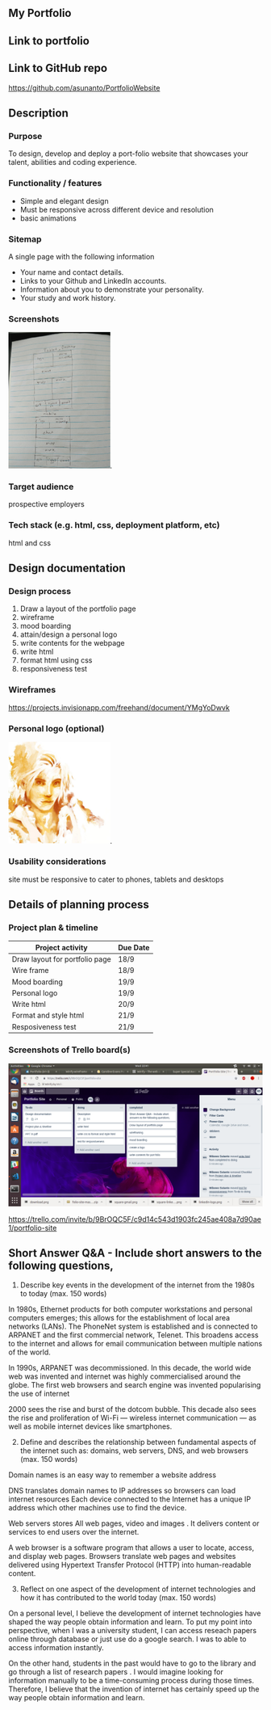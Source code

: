 ## My Portfolio
## Link to portfolio

## Link to GitHub repo
https://github.com/asunanto/PortfolioWebsite

## Description

### Purpose
To design, develop and deploy a port-folio website that showcases your talent, abilities and coding experience.
### Functionality / features
- Simple and elegant design
- Must be responsive across different device and resolution
- basic animations
### Sitemap
A single page with the following information
- Your name and contact details.
- Links to your Github and LinkedIn accounts.
- Information about you to demonstrate your personality.
- Your study and work history.
### Screenshots
<img src="./docs/prototype.jpg" width="40%" height="40%">.
### Target audience
prospective employers 

### Tech stack (e.g. html, css, deployment platform, etc)
html and css

## Design documentation

### Design process
1) Draw a layout of the portfolio page
2) wireframe
3) mood boarding
4) attain/design a personal logo
5) write contents for the webpage
6) write html
7) format html using css
8) responsiveness test
### Wireframes
https://projects.invisionapp.com/freehand/document/YMgYoDwvk
### Personal logo (optional)
<img src="./docs/logo.jpg" width="40%" height="40%">.
### Usability considerations
site must be responsive to cater to phones, tablets and desktops
## Details of planning process
### Project plan & timeline
|  			Project activity  			 		             	|  			Due Date 		 	|
|----------------------------------	|------------	|
|  			Draw layout for portfolio page 		 	|  			18/9 		     	|
|  			Wire frame 		                     	|  			18/9 		     	|
|  			Mood boarding 		                  	|  			19/9 		     	|
|  			Personal logo 		                  	|  			19/9 		     	|
|  			Write html 		                     	|  			20/9 		     	|
|  			Format and style html 		          	|  			21/9 		     	|
|  			Resposiveness test 		             	|  			21/9 		     	|
### Screenshots of Trello board(s)
![trello](./docs/trello.png)

https://trello.com/invite/b/9BrOQC5F/c9d14c543d1903fc245ae408a7d90ae1/portfolio-site
## Short Answer Q&A - Include short answers to the following questions,

1. Describe key events in the development of the internet from the 1980s to today (max. 150 words)

In 1980s, Ethernet products for both computer workstations and personal computers emerges; this allows for the establishment of local area networks (LANs). The PhoneNet system is established and is connected to ARPANET and the first commercial network, Telenet. This broadens access to the internet and allows for email communication between multiple nations of the world.  

In 1990s, ARPANET was decommissioned. In this decade, the world wide web was invented and internet was highly commercialised around the globe. The first web browsers and search engine was invented popularising the use of internet

2000 sees the rise and burst of the dotcom bubble. This decade also sees the rise and proliferation of Wi-Fi — wireless internet communication — as well as mobile internet devices like smartphones.

2.  Define and describes the relationship between fundamental aspects of the internet such as: domains, web servers, DNS, and web browsers (max. 150 words)

Domain names is an easy way to remember a website address

DNS translates domain names to IP addresses so browsers can load internet resources
Each device connected to the Internet has a unique IP address which other machines use to find the device. 

Web servers stores All web pages, video and images . It delivers content or services to end users over the internet.

A web browser is a software program that allows a user to locate, access, and display web pages. Browsers translate web pages and websites delivered using Hypertext Transfer Protocol (HTTP) into human-readable content.

3.  Reflect on one aspect of the development of internet technologies and how it has contributed to the world today (max. 150 words)

On a personal level, I believe the development of internet technologies have shaped the way people obtain information and learn. To put my point into perspective, when I was a university student, I can access reseach papers online through database or just use do a google search. I was to able to access information instantly.

 On the other hand, students in the past would have to go to the library and go through a list of research papers . I would imagine looking for information manually to be a time-consuming process during those times. Therefore, I believe that the invention of internet has certainly speed up the way people obtain information and learn.


